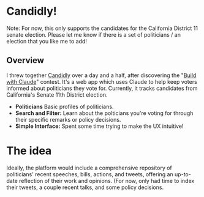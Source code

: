 # Candidly!

Note: For now, this only supports the candidates for the California District 11 senate election. Please let me know if there is a set of politicians / an election that you like me to add!

## Overview
I threw together [Candidly](https://votecandidly.com/) over a day and a half, after discovering the "[Build with Claude](https://docs.anthropic.com/claude/page/build-with-claude-developer-contest)" contest. It's a web app which uses Claude to help keep voters informed about politicians they vote for. Currently, it tracks candidates from California's Senate 11th District election.

- **Politicians** Basic profiles of politicians.
- **Search and Filter:** Learn about the polticians you're voting for through their specific remarks or policy decisions.
- **Simple Interface:** Spent some time trying to make the UX intuitive!


# The idea
Ideally, the platform would include a comprehensive repository of politicians' recent speeches, bills, actions, and tweets, offering an up-to-date reflection of their work and opinions. (For now, only had time to index their tweets, a couple recent talks, and some policy decisions.
